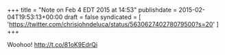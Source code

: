 +++
title = "Note on Feb 4 EDT 2015 at 14:53"
publishdate = 2015-02-04T19:53:13+00:00
draft = false
syndicated = [ 'https://twitter.com/chrisjohndeluca/status/563062740278079500?s=20' ]
+++

Woohoo! http://t.co/81oK9EdrQi
